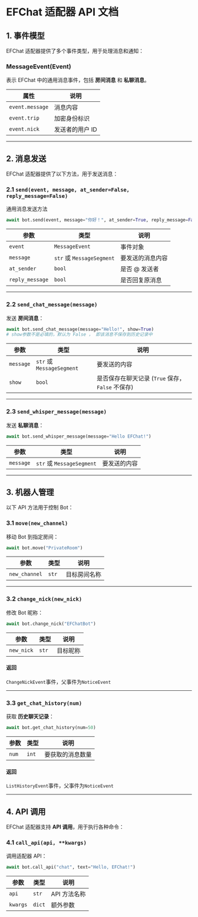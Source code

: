 # **EFChat 适配器 API 文档**

## **1. 事件模型**
EFChat 适配器提供了多个事件类型，用于处理消息和通知：

### **MessageEvent(Event)**
表示 EFChat 中的通用消息事件，包括 **房间消息** 和 **私聊消息**。

| 属性          | 说明 |
|--------------|----------------|
| `event.message` | 消息内容 |
| `event.trip` | 加密身份标识 |
| `event.nick` | 发送者的用户 ID |

---

## **2. 消息发送**
EFChat 适配器提供了以下方法，用于发送消息：

### **2.1 `send(event, message, at_sender=False, reply_message=False)`**
通用消息发送方法
```python
await bot.send(event, message="你好！", at_sender=True, reply_message=False)
```

| 参数            | 类型 | 说明 |
|---------------|------|------|
| `event`       | `MessageEvent` | 事件对象 |
| `message`     | `str` 或 `MessageSegment` | 要发送的消息内容 |
| `at_sender`   | `bool` | 是否 @ 发送者 |
| `reply_message` | `bool` | 是否回复原消息 |

---

### **2.2 `send_chat_message(message)`**
发送 **房间消息**：

```python
await bot.send_chat_message(message="Hello!", show=True)
# show参数不是必填的，默认为 False ， 即该消息不保存到历史记录中
```

| 参数        | 类型 | 说明 |
|------------|------|------|
| `message`  | `str` 或 `MessageSegment` | 要发送的内容 |
| `show`     | `bool` | 是否保存在聊天记录 (`True` 保存， `False` 不保存) |

---

### **2.3 `send_whisper_message(message)`**
发送 **私聊消息**：

```python
await bot.send_whisper_message(message="Hello EFChat!")
```

| 参数        | 类型 | 说明 |
|------------|------|------|
| `message`  | `str` 或 `MessageSegment` | 要发送的内容 |

---

## **3. 机器人管理**
以下 API 方法用于控制 Bot：

### **3.1 `move(new_channel)`**
移动 Bot 到指定房间：
```python
await bot.move("PrivateRoom")
```

| 参数 | 类型 | 说明 |
|------|------|------|
| `new_channel` | `str` | 目标房间名称 |

---

### **3.2 `change_nick(new_nick)`**
修改 Bot 昵称：
```python
await bot.change_nick("EFChatBot")
```

| 参数 | 类型 | 说明 |
|------|------|------|
| `new_nick` | `str` | 目标昵称 |

#### 返回
`ChangeNickEvent`事件，父事件为`NoticeEvent`

---

### **3.3 `get_chat_history(num)`**
获取 **历史聊天记录**：
```python
await bot.get_chat_history(num=50)
```

| 参数 | 类型 | 说明 |
|------|------|------|
| `num` | `int` | 要获取的消息数量 |

#### 返回
`ListHistoryEvent`事件，父事件为`NoticeEvent`

---

## **4. API 调用**
EFChat 适配器支持 **API 调用**，用于执行各种命令：

### **4.1 `call_api(api, **kwargs)`**
调用适配器 API：
```python
await bot.call_api("chat", text="Hello, EFChat!")
```

| 参数 | 类型 | 说明 |
|------|------|------|
| `api` | `str` | API 方法名称 |
| `kwargs` | `dict` | 额外参数 |
